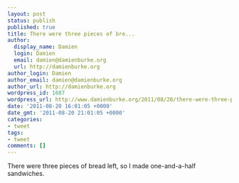 ```yaml
---
layout: post
status: publish
published: true
title: There were three pieces of bre...
author:
  display_name: Damien
  login: Damien
  email: damien@damienburke.org
  url: http://damienburke.org
author_login: Damien
author_email: damien@damienburke.org
author_url: http://damienburke.org
wordpress_id: 1687
wordpress_url: http://www.damienburke.org/2011/08/20/there-were-three-pieces-of-bre/
date: '2011-08-20 16:01:05 +0000'
date_gmt: '2011-08-20 21:01:05 +0000'
categories:
- tweet
tags:
- tweet
comments: []
---
```

<p>There were three pieces of bread left, so I made one-and-a-half sandwiches.</p>
